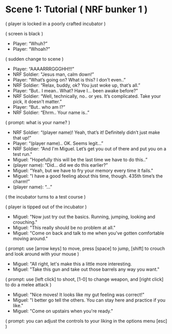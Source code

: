 Scene 1: Tutorial ( NRF bunker 1 )
=====

( player is locked in a poorly crafted incubator )

( screen is black )

- Player: “Whuh?”
- Player: “Whoah?”

( sudden change to scene )

- Player: “AAAARRRGGGHH!!!”
- NRF Soldier: "Jesus man, calm down!”
- Player: “What’s going on? What is this? I don’t even..”
- NRF Soldier: “Relax, buddy, ok? You just woke up, that’s all.”
- Player: “But.. I mean.. What? Have I... been awake before?”
- NRF Soldier: “Well, technically, no.. or yes. It’s complicated. Take your pick, it doesn’t matter.”
- Player: “But.. who am I?”
- NRF Soldier: “Ehrm.. Your name is..”

( prompt: what is your name? )

- NRF Soldier: “(player name)! Yeah, that’s it! Definitely didn’t just make that up!”
- Player: “(player name).. OK. Seems legit...”
- NRF Soldier: “And I'm Miguel. Let’s get you out of there and put you on a test run."
- Miguel: "Hopefully this will be the last time we have to do this..”
- (player name): "Did... did we do this earlier?”
- Miguel: “Yeah, but we have to fry your memory every time it fails."
- Miguel: "I have a good feeling about this time, though. 435th time’s the charm!”
- (player name): “...”

( the incubator turns to a test course )

( player is tipped out of the incubator )

- Miguel: "Now just try out the basics. Running, jumping, looking and crouching."
- Miguel: "This really should be no problem at all."
- Miguel: "Come on back and talk to me when you've gotten comfortable moving around."

( prompt: use [arrow keys] to move, press [space] to jump, [shift] to crouch and look around with your mouse )

- Miguel: "All right, let's make this a little more interesting.
- Miguel: "Take this gun and take out those barrels any way you want."

( prompt: use [left click] to shoot, [1-0] to change weapon, and [right click] to do a melee attack )

- Miguel: "Nice moves! It looks like my gut feeling was correct!"
- Miguel: "I better go tell the others. You can stay here and practice if you like."
- Miguel: "Come on upstairs when you're ready."

( prompt: you can adjust the controls to your liking in the options menu [esc] )
